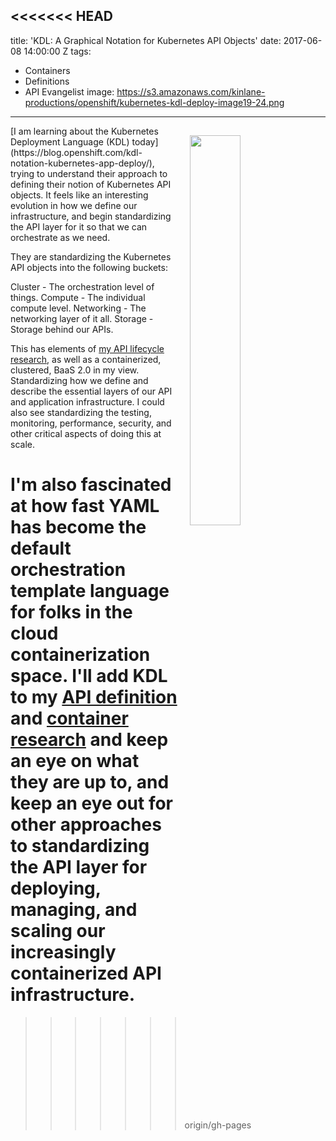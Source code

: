 <<<<<<< HEAD
---
title: 'KDL: A Graphical Notation for Kubernetes API Objects'
date: 2017-06-08 14:00:00 Z
tags:
- Containers
- Definitions
- API Evangelist
image: https://s3.amazonaws.com/kinlane-productions/openshift/kubernetes-kdl-deploy-image19-24.png
---

<p><a href="https://blog.openshift.com/kdl-notation-kubernetes-app-deploy/"><img src="https://s3.amazonaws.com/kinlane-productions/openshift/kubernetes-kdl-deploy-image19-24.png" align="right" width="40%" style="padding: 15px;" /></a></p>[I am learning about the Kubernetes Deployment Language (KDL) today](https://blog.openshift.com/kdl-notation-kubernetes-app-deploy/), trying to understand their approach to defining their notion of Kubernetes API objects. It feels like an interesting evolution in how we define our infrastructure, and begin standardizing the API layer for it so that we can orchestrate as we need.

They are standardizing the Kubernetes API objects into the following buckets:

Cluster - The orchestration level of things.
Compute - The individual compute level.
Networking - The networking layer of it all.
Storage - Storage behind our APIs.

This has elements of [my API lifecycle research](http://dev.apievangelist.com/api-lifecycle/), as well as a containerized, clustered, BaaS 2.0 in my view. Standardizing how we define and describe the essential layers of our API and application infrastructure. I could also see standardizing the testing, monitoring, performance, security, and other critical aspects of doing this at scale.

I'm also fascinated at how fast YAML has become the default orchestration template language for folks in the cloud containerization space. I'll add KDL to my [API definition](http://definitions.apievangelist.com) and [container research](http://containers.apievangelist.com) and keep an eye on what they are up to, and keep an eye out for other approaches to standardizing the API layer for deploying, managing, and scaling our increasingly containerized API infrastructure.
=======
>>>>>>> origin/gh-pages
